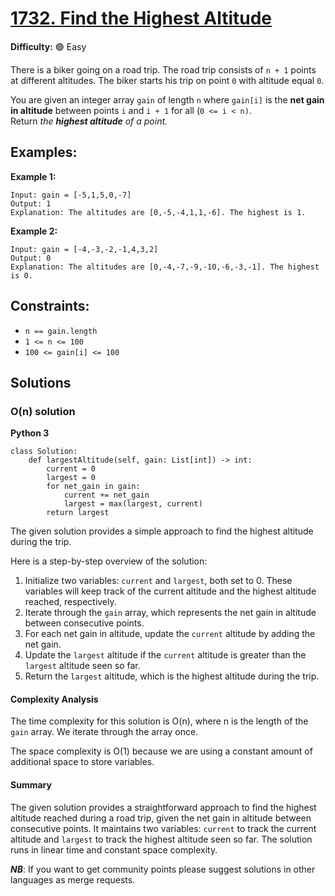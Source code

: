 # [1732. Find the Highest Altitude](https://leetcode.com/problems/find-the-highest-altitude/)

**Difficulty:** :green_circle: Easy

There is a biker going on a road trip. The road trip consists of `n + 1` points at different altitudes. The biker starts his trip on point `0` with altitude equal `0`.

You are given an integer array `gain` of length `n` where `gain[i]` is the **net gain in altitude** between points `i` and `i + 1` for all (`0 <= i < n)`. Return *the **highest altitude** of a point.*


## Examples:

**Example 1:**

```
Input: gain = [-5,1,5,0,-7]
Output: 1
Explanation: The altitudes are [0,-5,-4,1,1,-6]. The highest is 1.
```

**Example 2:**

```
Input: gain = [-4,-3,-2,-1,4,3,2]
Output: 0
Explanation: The altitudes are [0,-4,-7,-9,-10,-6,-3,-1]. The highest is 0.
```


## Constraints:

- `n == gain.length`
- `1 <= n <= 100`
- `100 <= gain[i] <= 100`


## Solutions

### O(n) solution 

**Python 3**

```python3
class Solution:
    def largestAltitude(self, gain: List[int]) -> int:
        current = 0
        largest = 0
        for net_gain in gain:
            current += net_gain
            largest = max(largest, current)
        return largest
```

The given solution provides a simple approach to find the highest altitude during the trip.

Here is a step-by-step overview of the solution:

1. Initialize two variables: `current` and `largest`, both set to 0. These variables will keep track of the current altitude and the highest altitude reached, respectively.
2. Iterate through the `gain` array, which represents the net gain in altitude between consecutive points.
3. For each net gain in altitude, update the `current` altitude by adding the net gain.
4. Update the `largest` altitude if the `current` altitude is greater than the `largest` altitude seen so far.
5. Return the `largest` altitude, which is the highest altitude during the trip.

#### Complexity Analysis

The time complexity for this solution is O(n), where n is the length of the `gain` array. We iterate through the array once.

The space complexity is O(1) because we are using a constant amount of additional space to store variables.

#### Summary

The given solution provides a straightforward approach to find the highest altitude reached during a road trip, given the net gain in altitude between consecutive points. It maintains two variables: `current` to track the current altitude and `largest` to track the highest altitude seen so far. The solution runs in linear time and constant space complexity.

***NB***: If you want to get community points please suggest solutions in other languages as merge requests.

